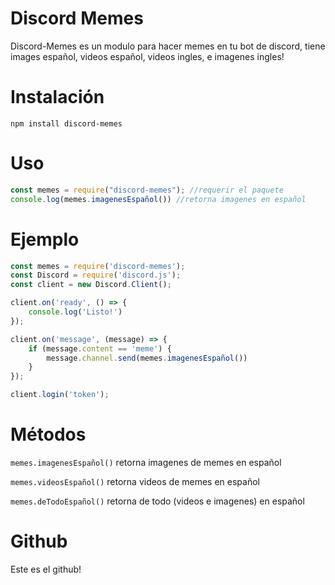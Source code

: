 # Discord Memes

Discord-Memes es un modulo para hacer memes en tu bot de discord, tiene images español, videos español, videos ingles, e imagenes ingles!

# Instalación

```npm install discord-memes```

# Uso

```js
const memes = require("discord-memes"); //requerir el paquete
console.log(memes.imagenesEspañol()) //retorna imagenes en español
```

# Ejemplo
```js
const memes = require('discord-memes');
const Discord = require('discord.js');
const client = new Discord.Client();

client.on('ready', () => {
    console.log('Listo!')
});

client.on('message', (message) => {
    if (message.content == 'meme') {
        message.channel.send(memes.imagenesEspañol())
    }
});

client.login('token');
```

# Métodos

`memes.imagenesEspañol()` retorna imagenes de memes en español

`memes.videosEspañol()` retorna videos de memes en español

`memes.deTodoEspañol()` retorna de todo (videos e imagenes) en español

# Github
Este es el github!
